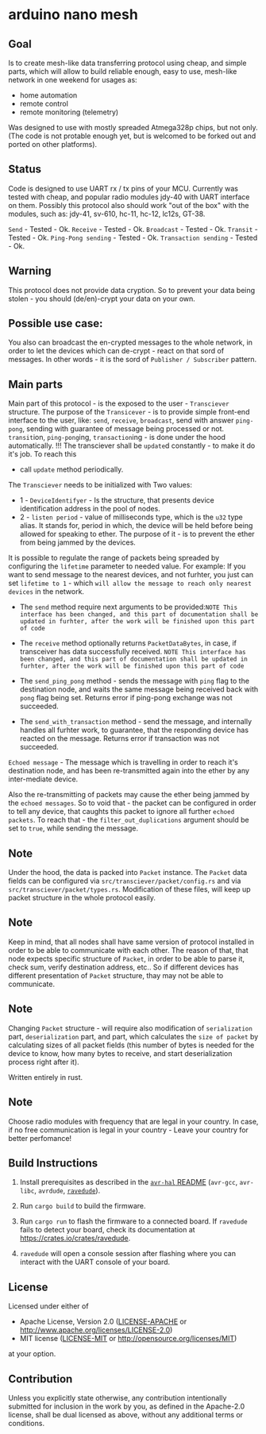 arduino nano mesh
=================

## Goal
Is to create mesh-like data transferring protocol
using cheap, and simple parts, which will allow to build reliable enough, easy to use,
mesh-like network in one weekend for usages as: 
* home automation
* remote control
* remote monitoring (telemetry)

Was designed to use with mostly spreaded Atmega328p chips, but not only.
(The code is not protable enough yet, but is welcomed to be forked out and ported on other platforms).

## Status
Code is designed to use UART rx / tx pins of your MCU.
Currently was tested with cheap, and popular radio modules jdy-40 with UART interface on them.
Possibly this protocol also should work "out of the box" with the modules, such as:
jdy-41, sv-610, hc-11, hc-12, lc12s, GT-38.

`Send` - Tested - Ok.
`Receive` - Tested - Ok.
`Broadcast` - Tested - Ok.
`Transit` - Tested - Ok.
`Ping-Pong sending` - Tested - Ok.
`Transaction sending` - Tested - Ok.

## Warning
This protocol does not provide data cryption.
So to prevent your data being stolen - you should (de/en)-crypt your
data on your own.

## Possible use case:
You also can broadcast the en-crypted messages to the whole network, in
order to let the devices which can de-crypt - react on that sord of messages.
In other words - it is the sord of `Publisher / Subscriber` pattern.

## Main parts
Main part of this protocol - is the exposed to the user - `Transciever` structure.
The purpose of the `Transicever` - is to provide simple front-end interface to the user, like:
`send`, `receive`, `broadcast`, send with answer `ping-pong`, sending with guarantee of message
being processed or not. `transit`ion, `ping-pong`ing, `transaction`ing - is done under the hood automatically.
!!! The transciever shall be `update`d constantly - to make it do it's job. To reach this
- call `update` method periodically. 

The `Transciever` needs to be initialized with Two values:
   - 1 - `DeviceIdentifyer` - Is the structure, that presents device
   identification address in the pool of nodes.
   - 2 - `listen period` - value of milliseconds type, which is the `u32` type alias. It stands for,
   period in which, the device will be held before being allowed for speaking to ether. The purpose of
   it - is to prevent the ether from being jammed by the devices.

It is possible to regulate the range of packets being spreaded by configuring the
`lifetime` parameter to needed value. For example: If you want to send message to
the nearest devices, and not furhter, you just can set `lifetime to 1` - which
`will allow the message to reach only nearest devices` in the network.
       
- The `send` method require next arguments to be provided:`NOTE This interface has been changed, and this part of documentation shall
be updated in furhter, after the work will be finished upon this part of code`

- The `receive` method optionally returns `PacketDataBytes`, in case, if transceiver
has data successfully received.
`NOTE This interface has been changed, and this part of documentation shall
be updated in furhter, after the work will be finished upon this part of code`

- The `send_ping_pong` method - sends the message with `ping` flag to the destination node, and
waits the same message being received back with `pong` flag being set. Returns error
if ping-pong exchange was not succeeded.

- The `send_with_transaction` method - send the message, and internally handles all furhter
work, to guarantee, that the responding device has reacted on the message. Returns error
if transaction was not succeeded.

`Echoed message` - The message which is travelling in order to reach it's destination node,
and has been re-transmitted again into the ether by any inter-mediate device.

Also the re-transmitting of packets may cause the ether being jammed by the `echoed messages`. So to
void that - the packet can be configured in order to tell any device, that caughts this packet
to ignore all further `echoed packets`. To reach that - the
`filter_out_duplications` argument should be set to `true`, while sending the message.

## Note
Under the hood, the data is packed into `Packet` instance. The `Packet`
data fields can be configured via `src/transciever/packet/config.rs` and via
`src/transciever/packet/types.rs`. Modification of these files, will keep up
packet structure in the whole protocol easily.

## Note
Keep in mind, that all nodes shall have same version of protocol installed
in order to be able to communicate with each other. The reason of that, that
node expects specific structure of `Packet`, in order to be able
to parse it, check sum, verify destination address, etc..
So if different devices has different presentation of `Packet` structure,
thay may not be able to communicate.

## Note
Changing `Packet` structure - will require also modification of `serialization` part, `deserialization` part,
and part, which calculates the `size of packet` by calculating sizes of all packet fields (this number of
bytes is needed for the device to know, how many bytes to receive, and start deserialization process
right after it).

Written entirely in rust.

## Note
  Choose radio modules with frequency that are legal in your country.
  In case, if no free communication is legal in
  your country - Leave your country for better perfomance!


## Build Instructions
1. Install prerequisites as described in the [`avr-hal` README] (`avr-gcc`, `avr-libc`, `avrdude`, [`ravedude`]).

2. Run `cargo build` to build the firmware.

3. Run `cargo run` to flash the firmware to a connected board.  If `ravedude`
   fails to detect your board, check its documentation at
   <https://crates.io/crates/ravedude>.

4. `ravedude` will open a console session after flashing where you can interact
   with the UART console of your board.

[`avr-hal` README]: https://github.com/Rahix/avr-hal#readme
[`ravedude`]: https://crates.io/crates/ravedude

## License
Licensed under either of

 - Apache License, Version 2.0
   ([LICENSE-APACHE](LICENSE-APACHE) or <http://www.apache.org/licenses/LICENSE-2.0>)
 - MIT license
   ([LICENSE-MIT](LICENSE-MIT) or <http://opensource.org/licenses/MIT>)

at your option.

## Contribution
Unless you explicitly state otherwise, any contribution intentionally submitted
for inclusion in the work by you, as defined in the Apache-2.0 license, shall
be dual licensed as above, without any additional terms or conditions.

